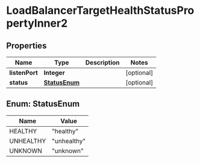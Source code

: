 

# LoadBalancerTargetHealthStatusPropertyInner2


## Properties

| Name | Type | Description | Notes |
|------------ | ------------- | ------------- | -------------|
|**listenPort** | **Integer** |  |  [optional] |
|**status** | [**StatusEnum**](#StatusEnum) |  |  [optional] |



## Enum: StatusEnum

| Name | Value |
|---- | -----|
| HEALTHY | &quot;healthy&quot; |
| UNHEALTHY | &quot;unhealthy&quot; |
| UNKNOWN | &quot;unknown&quot; |



